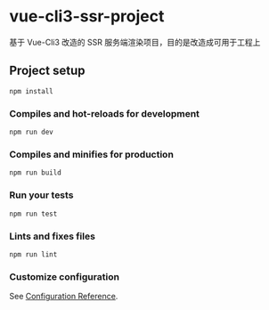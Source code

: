 # vue-cli3-ssr-project

基于 Vue-Cli3 改造的 SSR 服务端渲染项目，目的是改造成可用于工程上

## Project setup

```
npm install
```

### Compiles and hot-reloads for development

```
npm run dev
```

### Compiles and minifies for production

```
npm run build
```

### Run your tests

```
npm run test
```

### Lints and fixes files

```
npm run lint
```

### Customize configuration

See [Configuration Reference](https://cli.vuejs.org/config/).
